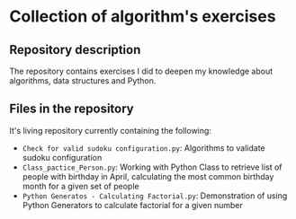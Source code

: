 # Collection of algorithm's exercises

## Repository description
The repository contains exercises I did to deepen my knowledge about algorithms, data structures and Python.

## Files in the repository
It's living repository currently containing the following:
- `Check for valid sudoku configuration.py`: Algorithms to validate sudoku configuration
- `Class_pactice_Person.py`: Working with Python Class to retrieve list of people with birthday in April, calculating the most common birthday month for a given set of people
- `Python Generatos - Calculating Factorial.py`: Demonstration of using Python Generators to calculate factorial for a given number